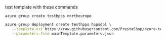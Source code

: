 test template with these commands

`azure group create testhpps northeurope`  
```bash
azure group deployment create testhpps hppsdpl \
   --template-uri https://raw.githubusercontent.com/PrestaShop/azure-template-high-performance/master/mainTemplate.json \
   --parameters-file mainTemplate.parameters.json
```
